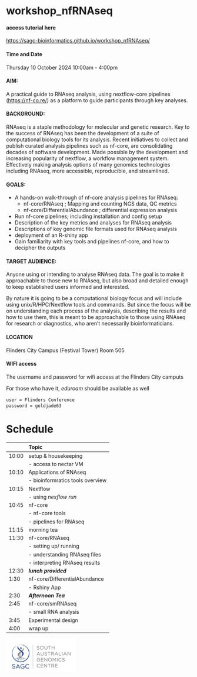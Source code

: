 # workshop_nfRNAseq

#### access tutorial here
https://sagc-bioinformatics.github.io/workshop_nfRNAseq/

#### Time and Date
Thursday 10 October 2024
10:00am - 4:00pm

#### AIM: 
A practical guide to RNAseq analysis, using nextflow-core pipelines (https://nf-co.re/) as a platform to guide participants through key analyses.

#### BACKGROUND: 
RNAseq is a staple methodology for molecular and genetic research. Key to the success of RNAseq has been the development of a suite of computational biology tools for its analysis. Recent initiatives to collect and publish curated analysis pipelines such as nf-core, are consolidating decades of software development. Made possible by the development and increasing popularity of nextflow, a workflow management system. Effectively making analysis options of many genomics technologies including RNAseq, more accessible, reproducible, and streamlined. 

#### GOALS:
- A hands-on walk-through of nf-core analysis pipelines for RNAseq: 
	- nf-core/RNAseq ; Mapping and counting NGS data, QC metrics
	- nf-core/DifferentialAbundance ;  differential expression analysis
- Run nf-core pipelines; including installation and config setup 
- Description of the key metrics and analyses for RNAseq analysis
- Descriptions of key genomic file formats used for RNAseq analysis
- deployment of an R-shiny app
- Gain familiarity with key tools and pipelines nf-core, and how to decipher the outputs

#### TARGET AUDIENCE:
Anyone using or intending to analyse RNAseq data. The goal is to make it approachable to those new to RNAseq, but also broad and detailed enough to keep established users informed and interested.

By nature it is going to be a computational biology focus and will include using unix/R/HPC/Nextflow tools and commands. But since the focus will be on understanding each process of the analysis, describing the results and how to use them, this is meant to be approachable to those using RNAseq for research or diagnostics, who aren’t necessarily bioinformaticians.

#### LOCATION
Flinders City Campus (Festival Tower) Room 505

#### WIFI access
The username and password for wifi access at the Flinders City camputs

For those who have it, *eduroam* should be available as well

```
user = Flinders Conference
password = goldjade63
```

# Schedule

|       | Topic                                |  
|:------|:-------------------------------------|
| 10:00 | setup & housekeeping                 |
|       | - access to nectar VM                |  
| 10:10 | Applications of RNAseq               |
|       | - bioinformratics tools overview      | 
| 10:15 | Nextflow                             |
|       | - using *nexflow run*                |
| 10:45 | nf-core                              |
|       | - nf-core tools                      |
|       | - pipelines for RNAseq               |
| 11:15 |        morning tea                   |
| 11:30 | nf-core/RNAseq                       |
|       | - setting up/ running                |
|       | - understanding RNAseq files         |
|       | - interpreting RNAseq results        |
| 12:30 |      ***lunch provided***            |
| 1:30  | nf-core/DifferentialAbundance        |
|       | - Rshiny App                         |
| 2:30  |      ***Afternoon Tea***             |
| 2:45  | nf-core/smRNAseq                     |
|       | - small RNA analysis                 |
| 3:45  | Experimental design                  |
| 4:00  | wrap up                              |


![](static/SAGClogo.png)
